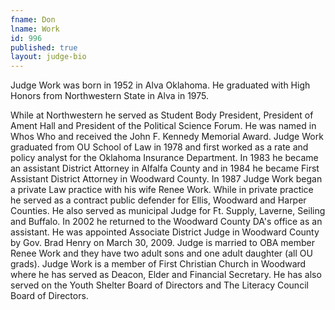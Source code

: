```yaml
---
fname: Don
lname: Work
id: 996
published: true
layout: judge-bio
---
```

Judge Work was born in 1952 in Alva Oklahoma. He graduated with High
Honors from Northwestern State in Alva in 1975.

While at Northwestern he served as Student Body President, President of
Ament Hall and President of the Political Science Forum. He was named in
Whos Who and received the John F. Kennedy Memorial Award. Judge Work
graduated from OU School of Law in 1978 and first worked as a rate and
policy analyst for the Oklahoma Insurance Department. In 1983 he became
an assistant District Attorney in Alfalfa County and in 1984 he became
First Assistant District Attorney in Woodward County. In 1987 Judge Work
began a private Law practice with his wife Renee Work. While in private
practice he served as a contract public defender for Ellis, Woodward and
Harper Counties. He also served as municipal Judge for Ft. Supply,
Laverne, Seiling and Buffalo. In 2002 he returned to the Woodward County
DA's office as an assistant. He was appointed Associate District Judge
in Woodward County by Gov. Brad Henry on March 30, 2009. Judge is
married to OBA member Renee Work and they have two adult sons and one
adult daughter (all OU grads). Judge Work is a member of First Christian
Church in Woodward where he has served as Deacon, Elder and Financial
Secretary. He has also served on the Youth Shelter Board of Directors
and The Literacy Council Board of Directors.
